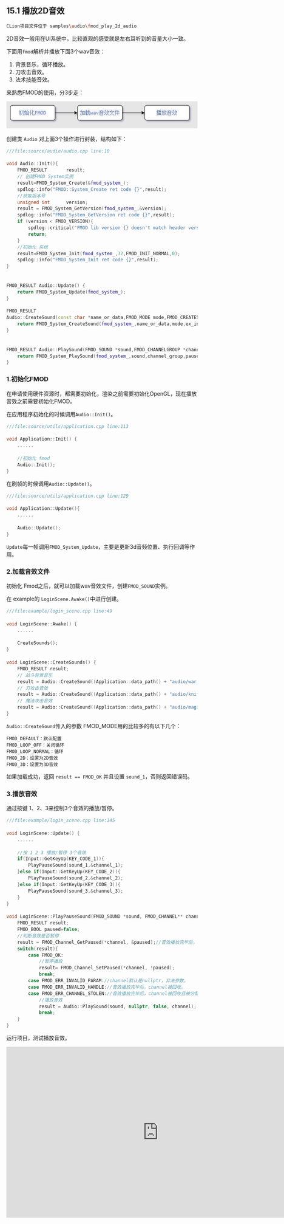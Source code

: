 ﻿## 15.1 播放2D音效

```bash
CLion项目文件位于 samples\audio\fmod_play_2d_audio
```

2D音效一般用在UI系统中，比较直观的感受就是左右耳听到的音量大小一致。

下面用`fmod`解析并播放下面3个wav音效：

1. 背景音乐，循环播放。
2. 刀攻击音效。
3. 法术技能音效。

来熟悉FMOD的使用，分3步走：

![](../../imgs/play_sound/fmod_play_2d_sound/fmod_flow.jpg)

创建类 `Audio` 对上面3个操作进行封装，结构如下：

```c++
///file:source/audio/audio.cpp line:10

void Audio::Init(){
    FMOD_RESULT       result;
    // 创建FMOD System实例
    result=FMOD_System_Create(&fmod_system_);
    spdlog::info("FMOD::System_Create ret code {}",result);
    //获取版本号
    unsigned int      version;
    result = FMOD_System_GetVersion(fmod_system_,&version);
    spdlog::info("FMOD_System_GetVersion ret code {}",result);
    if (version < FMOD_VERSION){
        spdlog::critical("FMOD lib version {} doesn't match header version {}", version, FMOD_VERSION);
        return;
    }
    //初始化 系统
    result=FMOD_System_Init(fmod_system_,32,FMOD_INIT_NORMAL,0);
    spdlog::info("FMOD_System_Init ret code {}",result);
}


FMOD_RESULT Audio::Update() {
    return FMOD_System_Update(fmod_system_);
}

FMOD_RESULT
Audio::CreateSound(const char *name_or_data,FMOD_MODE mode,FMOD_CREATESOUNDEXINFO *ex_info,FMOD_SOUND **sound) {
    return FMOD_System_CreateSound(fmod_system_,name_or_data,mode,ex_info,sound);
}


FMOD_RESULT Audio::PlaySound(FMOD_SOUND *sound,FMOD_CHANNELGROUP *channel_group,bool paused,FMOD_CHANNEL **channel) {
    return FMOD_System_PlaySound(fmod_system_,sound,channel_group,paused,channel);
}
```

### 1.初始化FMOD

在申请使用硬件资源时，都需要初始化，渲染之前需要初始化OpenGL，现在播放音效之前需要初始化FMOD。

在应用程序初始化的时候调用`Audio::Init()`。

```c++
///file:source/utils/application.cpp line:113

void Application::Init() {
    ......

    //初始化 fmod
    Audio::Init();
}
```

在刷帧的时候调用`Audio::Update()`。

```c++
///file:source/utils/application.cpp line:129

void Application::Update(){
    ......

    Audio::Update();
}
```

`Update`每一帧调用`FMOD_System_Update`，主要是更新3d音频位置、执行回调等作用。

### 2.加载音效文件

初始化 Fmod之后，就可以加载wav音效文件，创建`FMOD_SOUND`实例。

在 example的 `LoginScene.Awake()`中进行创建。

```c++
///file:example/login_scene.cpp line:49

void LoginScene::Awake() {
    ......

    CreateSounds();
}

void LoginScene::CreateSounds() {
    FMOD_RESULT result;
    // 战斗背景音乐
    result = Audio::CreateSound((Application::data_path() + "audio/war_bgm.wav").c_str(), FMOD_2D | FMOD_LOOP_NORMAL,nullptr, &sound_1);
    // 刀攻击音效
    result = Audio::CreateSound((Application::data_path() + "audio/knife_attack.wav").c_str(), FMOD_2D, nullptr, &sound_2);
    // 魔法攻击音效
    result = Audio::CreateSound((Application::data_path() + "audio/magic_attack.wav").c_str(), FMOD_2D, nullptr, &sound_3);
}
```

`Audio::CreateSound`传入的参数 FMOD_MODE用的比较多的有以下几个：

    FMOD_DEFAULT：默认配置
    FMOD_LOOP_OFF：关闭循环
    FMOD_LOOP_NORMAL：循环
    FMOD_2D：设置为2D音效
    FMOD_3D：设置为3D音效

如果加载成功，返回 `result == FMOD_OK` 并且设置 `sound_1`，否则返回错误码。

### 3.播放音效

通过按键 1、2、3来控制3个音效的播放/暂停。

```c++
///file:example/login_scene.cpp line:145

void LoginScene::Update() {
    ......

    //按 1 2 3 播放/暂停 3个音效
    if(Input::GetKeyUp(KEY_CODE_1)){
        PlayPauseSound(sound_1,&channel_1);
    }else if(Input::GetKeyUp(KEY_CODE_2)){
        PlayPauseSound(sound_2,&channel_2);
    }else if(Input::GetKeyUp(KEY_CODE_3)){
        PlayPauseSound(sound_3,&channel_3);
    }
}

void LoginScene::PlayPauseSound(FMOD_SOUND *sound, FMOD_CHANNEL** channel) {
    FMOD_RESULT result;
    FMOD_BOOL paused=false;
    //判断音效是否暂停
    result = FMOD_Channel_GetPaused(*channel, &paused);//音效播放完毕后，channel被回收，返回 FMOD_ERR_INVALID_HANDLE
    switch(result){
        case FMOD_OK:
            //暂停播放
            result= FMOD_Channel_SetPaused(*channel, !paused);
            break;
        case FMOD_ERR_INVALID_PARAM://channel默认是nullptr，非法参数。
        case FMOD_ERR_INVALID_HANDLE://音效播放完毕后，channel被回收。
        case FMOD_ERR_CHANNEL_STOLEN://音效播放完毕后，channel被回收且被分配给其他Sound。
            //播放音效
            result = Audio::PlaySound(sound, nullptr, false, channel);
            break;
    }
}
```


运行项目，测试播放音效。

<iframe 
    width="800" 
    height="450" 
    src="https://player.bilibili.com/player.html?aid=207205947&bvid=BV1Mh411B7rM&cid=385784594&page=1" 
    frameborder="0"  
    allowfullscreen> 
</iframe>